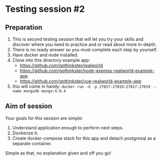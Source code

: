 # Testing session #2

## Preparation

1. This is second testing session that will let you try your skills and discover where you need to practice and or read about more in-depth.
2. There is no ready answer so you must complete each step by yourself.
3. Have docker and node installed.
4. Clone into this directory example app: 
    - https://github.com/gothinkster/realworld
    - https://github.com/gothinkster/node-express-realworld-example-app
    - https://github.com/gothinkster/vue-realworld-example-app
5. this will come in handy: ```docker run -d -p 27017-27019:27017-27019 --name mongodb mongo:4.0.4```

## Aim of session
Your goals for this session are simple:
1. Understand application enough to perform next steps.
2. Dockerize it.
3. Create docker-compose stack for this app and detach postgresql as a separate container.

Simple as that, no explanation given and off you go!